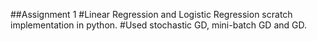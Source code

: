 ##Assignment 1
#Linear Regression and Logistic Regression scratch implementation in python.
#Used stochastic GD, mini-batch GD and GD.
